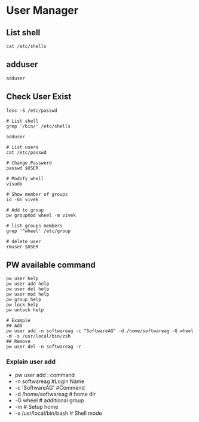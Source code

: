 # User Manager


## List shell
```shell
cat /etc/shells
```

## adduser
```shell
adduser
```

## Check User Exist
```shell
less -S /etc/passwd
```

```shell
# List shell
grep '/bin/' /etc/shells

adduser

# List users
cat /etc/passwd

# Change Password
passwd $USER

# Modify whell
visudo

# Show member of groups
id -Gn vivek

# Add to group
pw groupmod wheel -m vivek

# list groups members
grep '^wheel' /etc/group

# delete user
rmuser $USER
```

## PW available command
```shell
pw user help
pw user add help
pw user del help
pw user mod help
pw group help
pw lock help
pw unlock help

# Example
## Add
pw user add -n softwareag -c "SoftwareAG" -d /home/softwareag -G wheel -m -s /usr/local/bin/zsh
## Remove
pw user del -n softwareag -r
```

### Explain user add
- pw user add : command
- -n softwareag #Login Name
- -c 'SoftwareAG' #Commend
- -d /home/softwareag # home dir
- -G wheel # additional group
- -m # Setup home
- -s /usr/local/bin/bash # Shell mode

